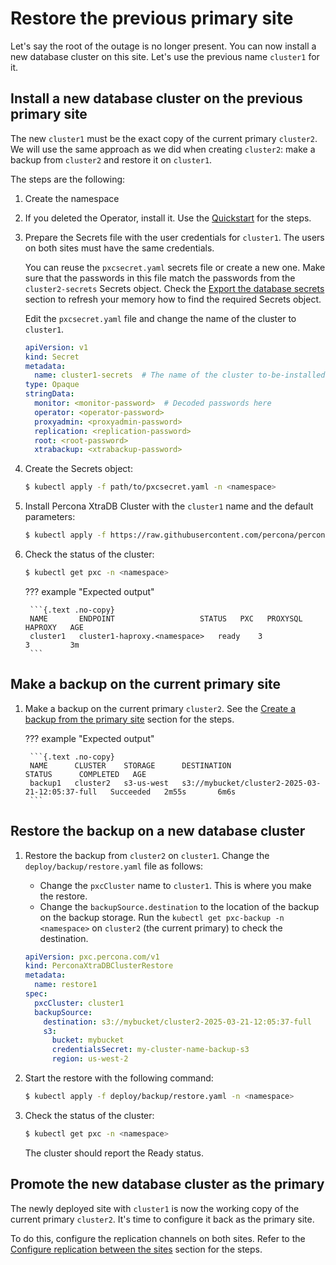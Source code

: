 # Restore the previous primary site

Let's say the root of the outage is no longer present. You can now install a new database cluster on this site. Let's use the previous name `cluster1` for it.

## Install a new database cluster on the previous primary site

The new `cluster1` must be the exact copy of the current primary `cluster2`. We will use the same approach as we did when creating `cluster2`: make a backup from `cluster2` and restore it on `cluster1`.

The steps are the following:

1. Create the namespace 
2. If you deleted the Operator, install it. Use the [Quickstart](kubectl.md) for the steps.
3. Prepare the Secrets file with the user credentials for `cluster1`. The users on both sites must have the same credentials. 

    You can reuse the `pxcsecret.yaml` secrets file or create a new one. Make sure that the passwords in this file match the passwords from the `cluster2-secrets` Secrets object. Check the [Export the database secrets](dr-primary.md#export-the-database-secrets) section to refresh your memory how to find the required Secrets object.

    Edit the `pxcsecret.yaml` file and change the name of the cluster to `cluster1`. 

	```yaml
	apiVersion: v1
	kind: Secret
	metadata:
	  name: cluster1-secrets  # The name of the cluster to-be-installed
	type: Opaque
	stringData:
	  monitor: <monitor-password>  # Decoded passwords here
	  operator: <operator-password>
	  proxyadmin: <proxyadmin-password>
	  replication: <replication-password>
	  root: <root-password>
	  xtrabackup: <xtrabackup-password>
	```

4. Create the Secrets object:

	```{.bash data-prompt="$" }
	$ kubectl apply -f path/to/pxcsecret.yaml -n <namespace>
	```

5. Install Percona XtraDB Cluster with the `cluster1` name and the default parameters:

    ```{.bash data-prompt="$"}
    $ kubectl apply -f https://raw.githubusercontent.com/percona/percona-xtradb-cluster-operator/v{{release}}/deploy/cr.yaml -n <namespace>
    ```

6. Check the status of the cluster:

	```{.bash data-prompt="$" }
	$ kubectl get pxc -n <namespace>
	```

	??? example "Expected output"

		```{.text .no-copy}
		NAME       ENDPOINT                   STATUS   PXC   PROXYSQL   HAPROXY   AGE
		cluster1   cluster1-haproxy.<namespace>   ready    3                3         3m
		```

## Make a backup on the current primary site

1. Make a backup on the current primary `cluster2`. See the [Create a backup from the primary site](dr-priary.md#create-a-backup-from-the-primary-site) section for the steps.

    ??? example "Expected output"

        ```{.text .no-copy}
        NAME      CLUSTER    STORAGE      DESTINATION                                               STATUS      COMPLETED   AGE
        backup1   cluster2   s3-us-west   s3://mybucket/cluster2-2025-03-21-12:05:37-full   Succeeded   2m55s       6m6s
		```

## Restore the backup on a new database cluster

1. Restore the backup from `cluster2` on `cluster1`. Change the `deploy/backup/restore.yaml` file as follows:

    * Change the `pxcCluster` name to `cluster1`. This is where you make the restore.
	* Change the `backupSource.destination` to the location of the backup on the backup storage. Run the `kubectl get pxc-backup -n <namespace>` on `cluster2` (the current primary) to check the destination.

	```yaml
	apiVersion: pxc.percona.com/v1
	kind: PerconaXtraDBClusterRestore
	metadata:
	  name: restore1
	spec:
	  pxcCluster: cluster1
	  backupSource:
		destination: s3://mybucket/cluster2-2025-03-21-12:05:37-full
		s3:
		  bucket: mybucket
		  credentialsSecret: my-cluster-name-backup-s3
		  region: us-west-2
	```

2. Start the restore with the following command:

    ```{.bash data-prompt="$" }
	$ kubectl apply -f deploy/backup/restore.yaml -n <namespace>
	```

3. Check the status of the cluster:

	```{.bash data-prompt="$" }
	$ kubectl get pxc -n <namespace>
	```

    The cluster should report the Ready status.

## Promote the new database cluster as the primary 

The newly deployed site with `cluster1` is now the working copy of the current primary `cluster2`. It's time to configure it back as the primary site.

To do this, configure the replication channels on both sites. Refer to the [Configure replication between the sites](dr-replication.md) section for the steps.

